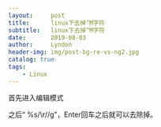 ```yaml
---
layout:     post
title:      linux下去掉^M字符
subtitle:   linux下去掉^M字符
date:       2019-08-03
author:     Lyndon
header-img: img/post-bg-re-vs-ng2.jpg
catalog: true
tags:
    - Linux
---
```


首先进入编辑模式

之后“  %s/\r//g”，Enter回车之后就可以去除掉。